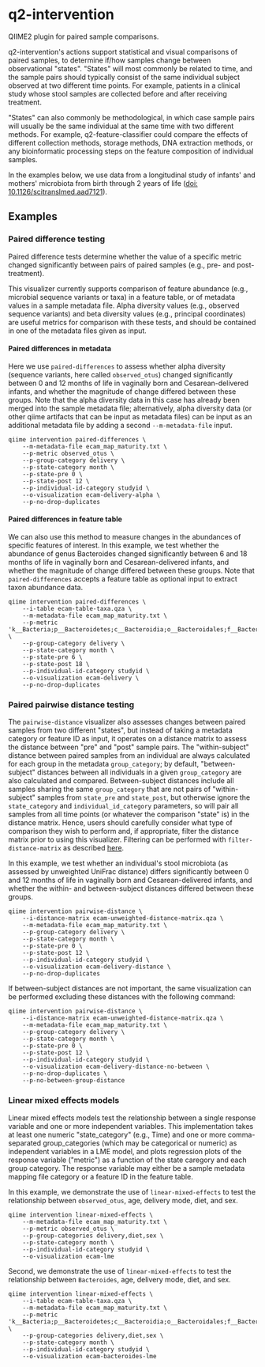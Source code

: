 # q2-intervention
QIIME2 plugin for paired sample comparisons.

q2-intervention's actions support statistical and visual comparisons of paired samples, to determine if/how samples change between observational "states". "States" will most commonly be related to time, and the sample pairs should typically consist of the same individual subject  observed at two different time points. For example, patients in a clinical study whose stool samples are collected before and after receiving treatment.

"States" can also commonly be methodological, in which case sample pairs will usually be the same individual at the same time with two different methods. For example, q2-feature-classifier could compare the effects of different collection methods, storage methods, DNA extraction methods, or any bioinformatic processing steps on the feature composition of individual samples.

In the examples below, we use data from a longitudinal study of infants' and mothers' microbiota from birth through 2 years of life ([doi: 10.1126/scitranslmed.aad7121](http://stm.sciencemag.org/content/8/343/343ra82)).

## Examples

### Paired difference testing

Paired difference tests determine whether the value of a specific metric changed significantly between pairs of paired samples (e.g., pre- and post-treatment).

This visualizer currently supports comparison of feature abundance (e.g., microbial sequence variants or taxa) in a feature table, or of metadata values in a sample metadata file. Alpha diversity values (e.g., observed sequence variants) and beta diversity values (e.g., principal coordinates) are useful metrics for comparison with these tests, and should be contained in one of the metadata files given as input.

#### Paired differences in metadata

Here we use `paired-differences` to assess whether alpha diversity (sequence variants, here called `observed_otus`) changed significantly between 0 and 12 months of life in vaginally born and Cesarean-delivered infants, and whether the magnitude of change differed between these groups. Note that the alpha diversity data in this case has already been merged into the sample metadata file; alternatively, alpha diversity data (or other qiime artifacts that can be input as metadata files) can be input as an additional metadata file by adding a second ``--m-metadata-file`` input.

```
qiime intervention paired-differences \
    --m-metadata-file ecam_map_maturity.txt \
    --p-metric observed_otus \
    --p-group-category delivery \
    --p-state-category month \
    --p-state-pre 0 \
    --p-state-post 12 \
    --p-individual-id-category studyid \
    --o-visualization ecam-delivery-alpha \
    --p-no-drop-duplicates
```

#### Paired differences in feature table

We can also use this method to measure changes in the abundances of specific features of interest. In this example, we test whether the abundance of genus Bacteroides changed significantly between 6 and 18 months of life in vaginally born and Cesarean-delivered infants, and whether the magnitude of change differed between these groups. Note that `paired-differences` accepts a feature table as optional input to extract taxon abundance data.

```
qiime intervention paired-differences \
    --i-table ecam-table-taxa.qza \
    --m-metadata-file ecam_map_maturity.txt \
    --p-metric 'k__Bacteria;p__Bacteroidetes;c__Bacteroidia;o__Bacteroidales;f__Bacteroidaceae;g__Bacteroides;s__' \
    --p-group-category delivery \
    --p-state-category month \
    --p-state-pre 6 \
    --p-state-post 18 \
    --p-individual-id-category studyid \
    --o-visualization ecam-delivery \
    --p-no-drop-duplicates
```

### Paired pairwise distance testing

The `pairwise-distance` visualizer also assesses changes between paired samples from two different "states", but instead of taking a metadata category or feature ID as input, it operates on a distance matrix to assess the distance between "pre" and "post" sample pairs. The "within-subject" distance between paired samples from an individual are always calculated for each group in the metadata `group_category`; by default, "between-subject" distances between all individuals in a given `group_category` are also calculated and compared. Between-subject distances include all samples sharing the same `group_category` that are not pairs of "within-subject" samples from `state_pre` and `state_post`, but otherwise ignore the `state_category` and `individual_id_category` parameters, so will pair all samples from all time points (or whatever the comparison "state" is) in the distance matrix. Hence, users should carefully consider what type of comparison they wish to perform and, if appropriate, filter the distance matrix prior to using this visualizer. Filtering can be performed with `filter-distance-matrix` as described [here](https://docs.qiime2.org/2017.5/tutorials/filtering/#filtering-distance-matrices).

In this example, we test whether an individual's stool microbiota (as assessed by unweighted UniFrac distance) differs significantly between 0 and 12 months of life in vaginally born and Cesarean-delivered infants, and whether the within- and between-subject distances differed between these groups. 
```
qiime intervention pairwise-distance \
    --i-distance-matrix ecam-unweighted-distance-matrix.qza \
    --m-metadata-file ecam_map_maturity.txt \
    --p-group-category delivery \
    --p-state-category month \
    --p-state-pre 0 \
    --p-state-post 12 \
    --p-individual-id-category studyid \
    --o-visualization ecam-delivery-distance \
    --p-no-drop-duplicates
```

If between-subject distances are not important, the same visualization can be performed excluding these distances with the following command:
```
qiime intervention pairwise-distance \
    --i-distance-matrix ecam-unweighted-distance-matrix.qza \
    --m-metadata-file ecam_map_maturity.txt \
    --p-group-category delivery \
    --p-state-category month \
    --p-state-pre 0 \
    --p-state-post 12 \
    --p-individual-id-category studyid \
    --o-visualization ecam-delivery-distance-no-between \
    --p-no-drop-duplicates \
    --p-no-between-group-distance
```

### Linear mixed effects models

Linear mixed effects models test the relationship between a single response variable and one or more independent variables. This implementation takes at least one numeric "state_category" (e.g., Time) and one or more comma-separated group_categories (which may be categorical or numeric) as independent variables in a LME model, and plots regression plots of the response variable ("metric") as a function of the state caregory and each group category. The response variable may either be a sample metadata mapping file category or a feature ID in the feature table.

In this example, we demonstrate the use of `linear-mixed-effects` to test the relationship between `observed_otus`, age, delivery mode, diet, and sex.

```
qiime intervention linear-mixed-effects \
    --m-metadata-file ecam_map_maturity.txt \
    --p-metric observed_otus \
    --p-group-categories delivery,diet,sex \
    --p-state-category month \
    --p-individual-id-category studyid \
    --o-visualization ecam-lme
```
Second, we demonstrate the use of `linear-mixed-effects` to test the relationship between `Bacteroides`, age, delivery mode, diet, and sex.

```
qiime intervention linear-mixed-effects \
    --i-table ecam-table-taxa.qza \
    --m-metadata-file ecam_map_maturity.txt \
    --p-metric 'k__Bacteria;p__Bacteroidetes;c__Bacteroidia;o__Bacteroidales;f__Bacteroidaceae;g__Bacteroides;s__' \
    --p-group-categories delivery,diet,sex \
    --p-state-category month \
    --p-individual-id-category studyid \
    --o-visualization ecam-bacteroides-lme
```
